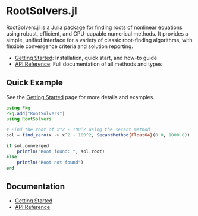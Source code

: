# RootSolvers.jl

RootSolvers.jl is a Julia package for finding roots of nonlinear equations using robust, efficient, and GPU-capable numerical methods. It provides a simple, unified interface for a variety of classic root-finding algorithms, with flexible convergence criteria and solution reporting.

- [Getting Started](GettingStarted.md): Installation, quick start, and how-to guide
- [API Reference](API.md): Full documentation of all methods and types

## Quick Example
See the [Getting Started](GettingStarted.md) page for more details and examples.

```julia
using Pkg
Pkg.add("RootSolvers")
using RootSolvers

# Find the root of x^2 - 100^2 using the secant method
sol = find_zero(x -> x^2 - 100^2, SecantMethod{Float64}(0.0, 1000.0))

if sol.converged
    println("Root found: ", sol.root)
else
    println("Root not found")
end
```

## Documentation
- [Getting Started](GettingStarted.md)
- [API Reference](API.md)

